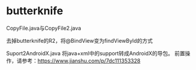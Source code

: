 # butterknife
CopyFile.java与CopyFile2.java

去掉butterknife的R2，将@BindView变为findViewById的方式





Suport2AndroidX.java
将java+xml中的support转成AndroidX的导包。
前置操作，请参考：https://www.jianshu.com/p/7dc111353328

